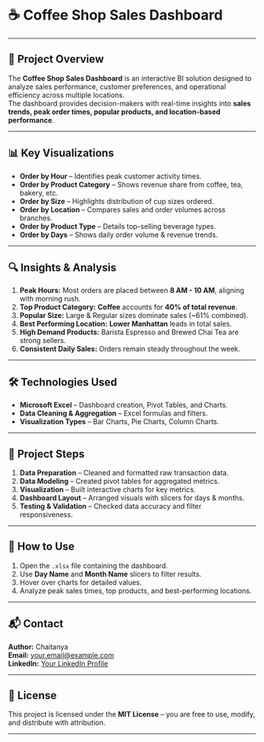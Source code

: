 # ☕ Coffee Shop Sales Dashboard

---

## 📌 Project Overview
The **Coffee Shop Sales Dashboard** is an interactive BI solution designed to analyze sales performance, customer preferences, and operational efficiency across multiple locations.  
The dashboard provides decision-makers with real-time insights into **sales trends, peak order times, popular products, and location-based performance**.

---

## 📊 Key Visualizations
- **Order by Hour** – Identifies peak customer activity times.
- **Order by Product Category** – Shows revenue share from coffee, tea, bakery, etc.
- **Order by Size** – Highlights distribution of cup sizes ordered.
- **Order by Location** – Compares sales and order volumes across branches.
- **Order by Product Type** – Details top-selling beverage types.
- **Order by Days** – Shows daily order volume & revenue trends.

---

## 🔍 Insights & Analysis
1. **Peak Hours:** Most orders are placed between **8 AM - 10 AM**, aligning with morning rush.
2. **Top Product Category:** **Coffee** accounts for **40% of total revenue**.
3. **Popular Size:** Large & Regular sizes dominate sales (~61% combined).
4. **Best Performing Location:** **Lower Manhattan** leads in total sales.
5. **High Demand Products:** Barista Espresso and Brewed Chai Tea are strong sellers.
6. **Consistent Daily Sales:** Orders remain steady throughout the week.

---

## 🛠 Technologies Used
- **Microsoft Excel** – Dashboard creation, Pivot Tables, and Charts.
- **Data Cleaning & Aggregation** – Excel formulas and filters.
- **Visualization Types** – Bar Charts, Pie Charts, Column Charts.

---

## 📝 Project Steps
1. **Data Preparation** – Cleaned and formatted raw transaction data.
2. **Data Modeling** – Created pivot tables for aggregated metrics.
3. **Visualization** – Built interactive charts for key metrics.
4. **Dashboard Layout** – Arranged visuals with slicers for days & months.
5. **Testing & Validation** – Checked data accuracy and filter responsiveness.

---

## 🚀 How to Use
1. Open the `.xlsx` file containing the dashboard.
2. Use **Day Name** and **Month Name** slicers to filter results.
3. Hover over charts for detailed values.
4. Analyze peak sales times, top products, and best-performing locations.

---

## 📬 Contact
**Author:** Chaitanya  
**Email:** your.email@example.com  
**LinkedIn:** [Your LinkedIn Profile](https://linkedin.com)  

---

## 📄 License
This project is licensed under the **MIT License** – you are free to use, modify, and distribute with attribution.

---
